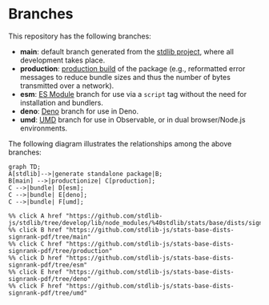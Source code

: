 <!--

@license Apache-2.0

Copyright (c) 2022 The Stdlib Authors.

Licensed under the Apache License, Version 2.0 (the "License");
you may not use this file except in compliance with the License.
You may obtain a copy of the License at

    http://www.apache.org/licenses/LICENSE-2.0

Unless required by applicable law or agreed to in writing, software
distributed under the License is distributed on an "AS IS" BASIS,
WITHOUT WARRANTIES OR CONDITIONS OF ANY KIND, either express or implied.
See the License for the specific language governing permissions and
limitations under the License.

-->

# Branches

This repository has the following branches:

-   **main**: default branch generated from the [stdlib project][stdlib-url], where all development takes place.
-   **production**: [production build][production-url] of the package (e.g., reformatted error messages to reduce bundle sizes and thus the number of bytes transmitted over a network).
-   **esm**: [ES Module][esm-url] branch for use via a `script` tag without the need for installation and bundlers.
-   **deno**: [Deno][deno-url] branch for use in Deno.
-   **umd**: [UMD][umd-url] branch for use in Observable, or in dual browser/Node.js environments.

The following diagram illustrates the relationships among the above branches:

```mermaid
graph TD;
A[stdlib]-->|generate standalone package|B;
B[main] -->|productionize| C[production];
C -->|bundle| D[esm];
C -->|bundle| E[deno];
C -->|bundle| F[umd];

%% click A href "https://github.com/stdlib-js/stdlib/tree/develop/lib/node_modules/%40stdlib/stats/base/dists/signrank/pdf"
%% click B href "https://github.com/stdlib-js/stats-base-dists-signrank-pdf/tree/main"
%% click C href "https://github.com/stdlib-js/stats-base-dists-signrank-pdf/tree/production"
%% click D href "https://github.com/stdlib-js/stats-base-dists-signrank-pdf/tree/esm"
%% click E href "https://github.com/stdlib-js/stats-base-dists-signrank-pdf/tree/deno"
%% click F href "https://github.com/stdlib-js/stats-base-dists-signrank-pdf/tree/umd"
```

[stdlib-url]: https://github.com/stdlib-js/stdlib/tree/develop/lib/node_modules/%40stdlib/stats/base/dists/signrank/pdf
[production-url]: https://github.com/stdlib-js/stats-base-dists-signrank-pdf/tree/production
[deno-url]: https://github.com/stdlib-js/stats-base-dists-signrank-pdf/tree/deno
[umd-url]: https://github.com/stdlib-js/stats-base-dists-signrank-pdf/tree/umd
[esm-url]: https://github.com/stdlib-js/stats-base-dists-signrank-pdf/tree/esm